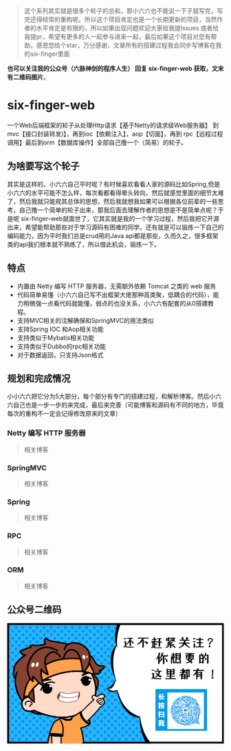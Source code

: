 > 这个系列其实就是很多个轮子的总和，那小六六也不能说一下子就写完，写完还得经常的重构呢。所以这个项目肯定也是一个长期更新的项目，当然作者的水平肯定是有限的，所以如果出现问题欢迎大家给我提Issues 或者给我提pr，希望有更多的人一起参与进来一起，最后如果这个项目对您有帮助，感恩您给个star，万分感谢，文章所有的搭建过程我会同步写博客在我的six-finger里面 

**也可以关注我的公众号（六脉神剑的程序人生） 回复 six-finger-web 获取，文末有二维码图片**。

# six-finger-web
一个Web后端框架的轮子从处理Http请求【基于Netty的请求级Web服务器】 到mvc【接口封装转发)】，再到ioc【依赖注入】，aop【切面】，再到 rpc【远程过程调用】最后到orm【数据库操作】全部自己撸一个（简易）的轮子。

## 为啥要写这个轮子
其实是这样的，小六六自己平时呢？有时候喜欢看看人家的源码比如Spring,但是小六六的水平可能不怎么样，每次看都看得晕头转向，然后就感觉里面的细节太难了，然后我就只能观其总体的思想，然后我就想我如果可以根据各位前辈的一些思考，自己撸一个简单的轮子出来，那我后面去理解作者的思想是不是简单点呢？于是呢 six-finger-web就面世了，它其实就是我的一个学习过程，然后我把它开源出来，希望能帮助那些对于学习源码有困难的同学。还有就是可以锻炼一下自己的编码能力，因为平时我们总是crud用的Java api都是那些，久而久之，很多框架类的api我们根本就不熟练了，所以借此机会，锻炼一下。

## 特点
- 内置由 Netty 编写 HTTP 服务器，无需额外依赖 Tomcat 之类的 web 服务
- 代码简单易懂（小六六自己写不出框架大佬那种高类聚，低耦合的代码），能力稍微强一点看代码就能懂，弱点的也没关系，小六六有配套的从0搭建教程。
- 支持MVC相关的注解确保和SpringMVC的用法类似
- 支持Spring IOC 和Aop相关功能
- 支持类似于Mybatis相关功能
- 支持类似于Dubbo的rpc相关功能
- 对于数据返回，只支持Json格式


## 规划和完成情况
小小六六把它分为5大部分，每个部分有专门的搭建过程，和解析博客。然后小六六自己也是一步一步的来完成，最后来完善（可能博客和源码有不同的地方，毕竟每次的重构不一定会记得修改原来的文章）

### Netty 编写 HTTP 服务器

> 相关博客

### SpringMVC 

> 相关博客


### Spring

> 相关博客

### RPC

> 相关博客


### ORM

> 相关博客


## 公众号二维码
![](media/images/公众号.png)


